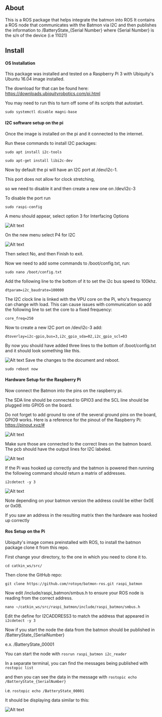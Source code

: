 ## About

This is a ROS package that helps integrate the batmon into ROS
It contains a ROS node that communicates with the Batmon via I2C
and then publishes the information to /BatteryState_{Serial Number}
where {Serial Number} is the s/n of the device (i.e 11021)

## Install

#### OS Installation
This package was installed and tested on a Raspberry Pi 3
with Ubiquity's Ubuntu 16.04 image installed. 

The download for that
can be found here: https://downloads.ubiquityrobotics.com/pi.html

You may need to run this to turn off some of its scripts that autostart.

```sudo systemctl disable magni-base```

#### I2C software setup on the pi

Once the image is installed on the pi and it connected to the
internet. 

Run these commands to install I2C packages:

```sudo apt install i2c-tools```

```sudo apt-get install libi2c-dev```

Now by default the pi will have an I2C port at /dev/i2c-1. 

This port does not allow for clock stretching, 

so we need to disable it and then
 create a new one on /dev/i2c-3

 To disable the port run

 ```sudo raspi-config```

 A menu should appear, select option 3 for Interfacing Options

![Alt text](readme_images/menu1.png?raw=true "Menu1")

 On the new menu select P4 for I2C

![Alt text](readme_images/menu1.png?raw=true "Menu2")

 Then select No, and then Finish to exit.

 Now we need to add some commands to /boot/config.txt, run:

 ```sudo nano /boot/config.txt```

 Add the following line to the bottom of it to set the i2c bus speed to 100khz.

 ```dtparam=i2c_baudrate=100000```

 The I2C clock line is linked with the VPU core on the Pi, who's frequency
  can change with load. This can cause issues with communication so add the
   following line to set the core to a fixed frequency:
 
  ```core_freq=250```
 
  Now to create a new I2C port on /dev/i2c-3 add:
 
  ```dtoverlay=i2c-gpio,bus=3,i2c_gpio_sda=02,i2c_gpio_scl=03```
 
  By now you should have added three lines to the bottom of /boot/config.txt and it should look something like this. 

![Alt text](readme_images/boot.png?raw=true "Boot")
  Save the changes to the document and reboot.
 
  `sudo reboot now`
 
#### Hardware Setup for the Raspberry Pi
 
  Now connect the Batmon into the pins on the raspberry pi.
 
  The SDA line should be connected to GPIO3 and the SCL line should be plugged into GPIO5 on the board.
 
  Do not forget to add ground to one of the several ground pins on the board, GPIO9 works.
  Here is a reference for the pinout of the Raspberry Pi: https://pinout.xyz/#

![Alt text](readme_images/pinout.png?raw=true "Pinout") 
 
  Make sure those are connected to the correct lines on the batmon board. The pcb should
  have the output lines for I2C labeled.

![Alt text](readme_images/batmon.png?raw=true "Batmon") 
 
  If the Pi was hooked up correctly and the batmon is powered then running
  the following command should return a matrix of addresses.
 
  `i2cdetect -y 3`

![Alt text](readme_images/matrix.png?raw=true "Matrix") 
 
  Note depending on your batmon version the address could be either 0x0E or 0x0B.
 
  If you saw an address in the resulting matrix then the hardware was hooked up correctly
 
#### Ros Setup on the Pi
Ubiquity's image comes preinstalled with ROS, to install the batmon package clone it from this repo.

First change your directory, to the one in which you need to clone it to.

`cd catkin_ws/src/`

Then clone the GitHub repo:

```git clone https://github.com/rotoye/batmon-ros.git raspi_batmon```

Now edit /include/raspi_batmon/smbus.h to ensure your ROS node is reading from the correct address.

```nano ~/catkin_ws/src/raspi_batmon/include/raspi_batmon/smbus.h```

Edit the define for I2CADDRESS3 to match the address that appeared in ```i2cdetect -y 3```

Now if you start the node the data from the batmon should be published in /BatteryState_{SerialNumber}

e.x. /BatteryState_00001

You can start the node with ``rosrun raspi_batmon i2c_reader``

In a separate terminal, you can find the messages being published with `rostopic list`

and then you can see the data in the message with ``rostopic echo /BatteryState_{SerialNumber}``

i.e. ```rostopic echo /BatteryState_00001```

It should be displaying data similar to this: 

![Alt text](readme_images/ros.png?raw=true "Ros") 


